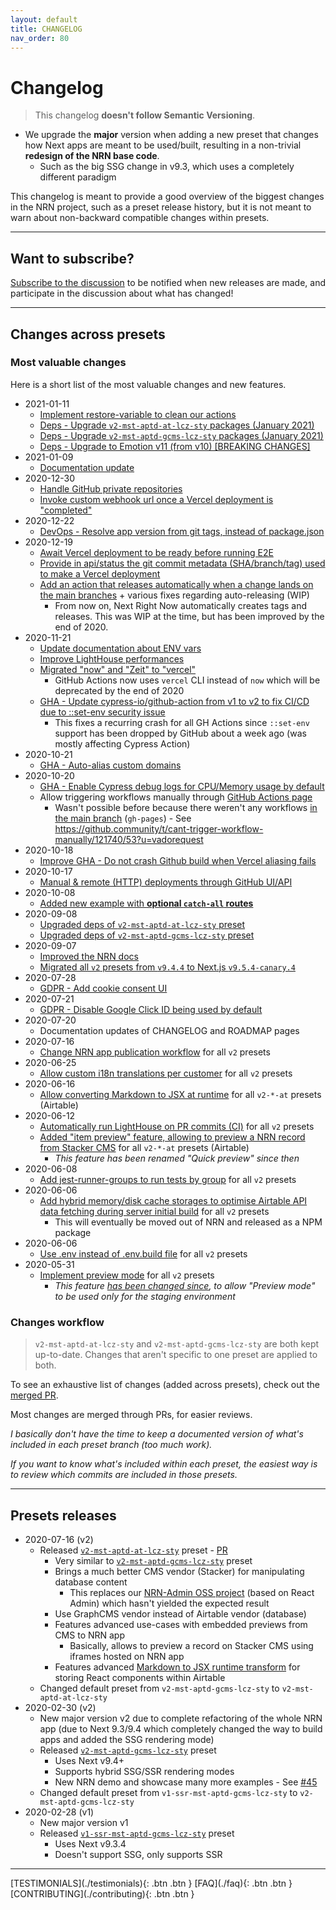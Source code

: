 ```yaml
---
layout: default
title: CHANGELOG
nav_order: 80
---
```


Changelog
===

> This changelog **doesn't follow Semantic Versioning**.

- We upgrade the **major** version when adding a new preset that changes how Next apps are meant to be used/built, resulting in a non-trivial **redesign of the NRN base code**.
  - Such as the big SSG change in v9.3, which uses a completely different paradigm

This changelog is meant to provide a good overview of the biggest changes in the NRN project, such as a preset release history, but it is not meant to warn about non-backward compatible changes within presets.

---
## Want to subscribe?

[Subscribe to the discussion](https://github.com/UnlyEd/next-right-now/discussions/166) to be notified when new releases are made, and participate in the discussion about what has changed!

---

## Changes across presets

### Most valuable changes

Here is a short list of the most valuable changes and new features.

- 2021-01-11
    - [Implement restore-variable to clean our actions](https://github.com/UnlyEd/next-right-now/pull/239)
    - [Deps - Upgrade `v2-mst-aptd-at-lcz-sty` packages (January 2021)](https://github.com/UnlyEd/next-right-now/pull/245)
    - [Deps - Upgrade `v2-mst-aptd-gcms-lcz-sty` packages (January 2021)](https://github.com/UnlyEd/next-right-now/pull/246)
    - [Deps - Upgrade to Emotion v11 (from v10) [BREAKING CHANGES]](https://github.com/UnlyEd/next-right-now/pull/247)
- 2021-01-09
    - [Documentation update](https://github.com/UnlyEd/next-right-now/pull/238)
- 2020-12-30
    - [Handle GitHub private repositories](https://github.com/UnlyEd/next-right-now/pull/236)
    - [Invoke custom webhook url once a Vercel deployment is "completed"](https://github.com/UnlyEd/next-right-now/pull/235)
- 2020-12-22
    - [DevOps - Resolve app version from git tags, instead of package.json](https://github.com/UnlyEd/next-right-now/pull/234)
- 2020-12-19
    - [Await Vercel deployment to be ready before running E2E](https://github.com/UnlyEd/next-right-now/pull/221)
    - [Provide in api/status the git commit metadata (SHA/branch/tag) used to make a Vercel deployment](https://github.com/UnlyEd/next-right-now/pull/225)
    - [Add an action that releases automatically when a change lands on the main branches](https://github.com/UnlyEd/next-right-now/pull/227) + various fixes regarding auto-releasing (WIP)
        - From now on, Next Right Now automatically creates tags and releases. This was WIP at the time, but has been improved by the end of 2020.
- 2020-11-21
    - [Update documentation about ENV vars](https://github.com/UnlyEd/next-right-now/pull/215)
    - [Improve LightHouse performances](https://github.com/UnlyEd/next-right-now/pull/214)
    - [Migrated "now" and "Zeit" to "vercel"](https://github.com/UnlyEd/next-right-now/issues/181)
        - GitHub Actions now uses `vercel` CLI instead of `now` which will be deprecated by the end of 2020
    - [GHA - Update cypress-io/github-action from v1 to v2 to fix CI/CD due to ::set-env security issue](https://github.com/UnlyEd/next-right-now/pull/209)
        - This fixes a recurring crash for all GH Actions since `::set-env` support has been dropped by GitHub about a week ago (was mostly affecting Cypress Action)
- 2020-10-21
    - [GHA - Auto-alias custom domains](https://github.com/UnlyEd/next-right-now/pull/185)
- 2020-10-20
    - [GHA - Enable Cypress debug logs for CPU/Memory usage by default](https://github.com/UnlyEd/next-right-now/commit/383862e34d288f5a435b921fd4b1a2ba89b3254f)
    - Allow triggering workflows manually through [GitHub Actions page](https://github.com/UnlyEd/next-right-now/actions)
        - Wasn't possible before because there weren't any workflows [in the main branch](https://github.com/UnlyEd/next-right-now/tree/gh-pages/.github/workflows) (`gh-pages`) - See https://github.community/t/cant-trigger-workflow-manually/121740/53?u=vadorequest
- 2020-10-18
    - [Improve GHA - Do not crash Github build when Vercel aliasing fails](https://github.com/UnlyEd/next-right-now/pull/180)
- 2020-10-17
    - [Manual & remote (HTTP) deployments through GitHub UI/API](https://github.com/UnlyEd/next-right-now/pull/147)
- 2020-10-08
    - [Added new example with **optional `catch-all` routes**](https://github.com/UnlyEd/next-right-now/pull/162)
- 2020-09-08
    - [Upgraded deps of `v2-mst-aptd-at-lcz-sty` preset](https://github.com/UnlyEd/next-right-now/pull/163)
    - [Upgraded deps of `v2-mst-aptd-gcms-lcz-sty` preset](https://github.com/UnlyEd/next-right-now/pull/165)
- 2020-09-07
    - [Improved the NRN docs](https://github.com/UnlyEd/next-right-now/pull/160)
    - [Migrated all `v2` presets from `v9.4.4` to Next.js `v9.5.4-canary.4`](https://github.com/UnlyEd/next-right-now/pull/161)
- 2020-07-28
    - [GDPR - Add cookie consent UI](https://github.com/UnlyEd/next-right-now/pull/140)
- 2020-07-21
    - [GDPR - Disable Google Click ID being used by default](https://github.com/UnlyEd/next-right-now/pull/138)
- 2020-07-20
    - Documentation updates of CHANGELOG and ROADMAP pages
- 2020-07-16
    - [Change NRN app publication workflow](https://github.com/UnlyEd/next-right-now/pull/129) for all `v2` presets
- 2020-06-25
    - [Allow custom i18n translations per customer](https://github.com/UnlyEd/next-right-now/pull/118) for all `v2` presets
- 2020-06-16
    - [Allow converting Markdown to JSX at runtime](https://github.com/UnlyEd/next-right-now/pull/113) for all `v2-*-at` presets (Airtable)
- 2020-06-12
    - [Automatically run LightHouse on PR commits (CI)](https://github.com/UnlyEd/next-right-now/pull/103) for all `v2` presets
    - [Added "item preview" feature, allowing to preview a NRN record from Stacker CMS](https://github.com/UnlyEd/next-right-now/pull/105) for all `v2-*-at` presets (Airtable)
        - _This feature has been renamed "Quick preview" since then_
- 2020-06-08
    - [Add jest-runner-groups to run tests by group](https://github.com/UnlyEd/next-right-now/pull/91) for all `v2` presets
- 2020-06-06
    - [Add hybrid memory/disk cache storages to optimise Airtable API data fetching during server initial build](https://github.com/UnlyEd/next-right-now/pull/92) for all `v2` presets
        - This will eventually be moved out of NRN and released as a NPM package
- 2020-06-06
    - [Use .env instead of .env.build file](https://github.com/UnlyEd/next-right-now/pull/77) for all `v2` presets
- 2020-05-31
    - [Implement preview mode](https://github.com/UnlyEd/next-right-now/pull/70) for all `v2` presets
        - _This feature [has been changed since](https://github.com/UnlyEd/next-right-now/pull/129), to allow "Preview mode" to be used only for the staging environment_


### Changes workflow

> `v2-mst-aptd-at-lcz-sty` and `v2-mst-aptd-gcms-lcz-sty` are both kept up-to-date. Changes that aren't specific to one preset are applied to both.

To see an exhaustive list of changes (added across presets), check out the [merged PR](https://github.com/UnlyEd/next-right-now/pulls?q=is%3Apr+sort%3Aupdated-desc+is%3Amerged).

Most changes are merged through PRs, for easier reviews.

*I basically don't have the time to keep a documented version of what's included in each preset branch (too much work).*

*If you want to know what's included within each preset, the easiest way is to review which commits are included in those presets.*

---

## Presets releases

- 2020-07-16 (v2)
    - Released [`v2-mst-aptd-at-lcz-sty`](https://github.com/UnlyEd/next-right-now/tree/v2-mst-aptd-at-lcz-sty) preset - [PR](https://github.com/UnlyEd/next-right-now/pull/131)
        - Very similar to [`v2-mst-aptd-gcms-lcz-sty`](https://github.com/UnlyEd/next-right-now/tree/v2-mst-aptd-gcms-lcz-sty) preset
        - Brings a much better CMS vendor (Stacker) for manipulating database content
            - This replaces our [NRN-Admin OSS project](https://github.com/UnlyEd/next-right-now-admin) (based on React Admin) which hasn't yielded the expected result
        - Use GraphCMS vendor instead of Airtable vendor (database)
        - Features advanced use-cases with embedded previews from CMS to NRN app
            - Basically, allows to preview a record on Stacker CMS using iframes hosted on NRN app
        - Features advanced [Markdown to JSX runtime transform](https://github.com/UnlyEd/next-right-now/discussions/99) for storing React components within Airtable
    - Changed default preset from `v2-mst-aptd-gcms-lcz-sty` to `v2-mst-aptd-at-lcz-sty`
- 2020-02-30 (v2)
    - New major version v2 due to complete refactoring of the whole NRN app (due to Next 9.3/9.4 which completely changed the way to build apps and added the SSG rendering mode)
    - Released [`v2-mst-aptd-gcms-lcz-sty`](https://github.com/UnlyEd/next-right-now/tree/v2-mst-aptd-gcms-lcz-sty) preset
        - Uses Next v9.4+
        - Supports hybrid SSG/SSR rendering modes
        - New NRN demo and showcase many more examples - See [#45](https://github.com/UnlyEd/next-right-now/issues/45)
    - Changed default preset from `v1-ssr-mst-aptd-gcms-lcz-sty` to `v2-mst-aptd-gcms-lcz-sty`
- 2020-02-28 (v1)
    - New major version v1
    - Released [`v1-ssr-mst-aptd-gcms-lcz-sty`](https://github.com/UnlyEd/next-right-now/tree/v1-ssr-mst-aptd-gcms-lcz-sty) preset
        - Uses Next v9.3.4
        - Doesn't support SSG, only supports SSR

---

<div class="pagination-section space-even">
    <span class="fs-4" markdown="1">
    [TESTIMONIALS](./testimonials){: .btn .btn }
    </span>
    <span class="fs-4" markdown="1">
    [FAQ](./faq){: .btn .btn }
    </span>
    <span class="fs-4" markdown="1">
    [CONTRIBUTING](./contributing){: .btn .btn }
    </span>
</div>
